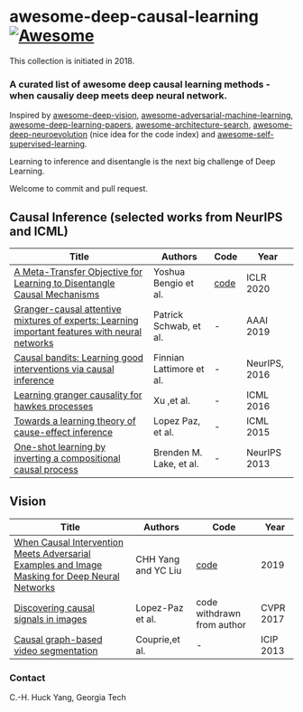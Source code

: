 # awesome-deep-causal-learning[![Awesome](https://awesome.re/badge.svg)](https://awesome.re)


This collection is initiated in 2018.

### A curated list of awesome deep causal learning methods - when causaliy deep meets deep neural network. 

Inspired by [awesome-deep-vision](https://github.com/kjw0612/awesome-deep-vision), [awesome-adversarial-machine-learning](https://github.com/yenchenlin/awesome-adversarial-machine-learning), [awesome-deep-learning-papers](https://github.com/terryum/awesome-deep-learning-papers), [awesome-architecture-search](https://github.com/markdtw/awesome-architecture-search), [awesome-deep-neuroevolution](https://github.com/Alro10/awesome-deep-neuroevolution) (nice idea for the code index) and [awesome-self-supervised-learning](https://github.com/jason718/awesome-self-supervised-learning).

Learning to inference and disentangle is the next big challenge of Deep Learning.

Welcome to commit and pull request.

## Causal Inference (selected works from NeurIPS and ICML)

| Title | Authors | Code | Year |
| ----- | ------- | -------- | ---- |
|[A Meta-Transfer Objective for Learning to Disentangle Causal Mechanisms](https://arxiv.org/abs/1901.10912)|Yoshua Bengio et al.|[code](https://github.com/authors-1901-10912/A-Meta-Transfer-Objective-For-Learning-To-Disentangle-Causal-Mechanisms)|ICLR 2020|
| [Granger-causal attentive mixtures of experts: Learning important features with neural networks](https://wvvw.aaai.org/ojs/index.php/AAAI/article/download/4412/4290)|Patrick Schwab, et al.|-|AAAI 2019|
| [Causal bandits: Learning good interventions via causal inference](http://papers.nips.cc/paper/6195-causal-bandits-learning-good-interventions-via-causal-inference) |Finnian Lattimore et al.| -|NeurIPS, 2016|
|[Learning granger causality for hawkes processes](http://proceedings.mlr.press/v48/xuc16.pdf)| Xu ,et al.|- |ICML 2016|
|[Towards a learning theory of cause-effect inference](http://proceedings.mlr.press/v37/lopez-paz15.pdf)|Lopez Paz, et al.|-|ICML 2015|
| [One-shot learning by inverting a compositional causal process](http://papers.nips.cc/paper/5128-one-shot-learning-by-inverting-a-compositional-causal-process)| Brenden M. Lake, et al. |  - |  NeurIPS 2013 |


## Vision
| Title | Authors | Code | Year |
| ----- | ------- | -------- | ---- |
|[When Causal Intervention Meets Adversarial Examples and Image Masking for Deep Neural Networks](https://ieeexplore.ieee.org/abstract/document/8803554)|CHH Yang and YC Liu|[code](https://github.com/jjaacckkyy63/Causal-Intervention-AE-wAdvImg)|2019|
| [Discovering causal signals in images](http://openaccess.thecvf.com/content_cvpr_2017/html/Lopez-Paz_Discovering_Causal_Signals_CVPR_2017_paper.html)|Lopez-Paz et al.|code withdrawn from author|CVPR 2017|
| [Causal graph-based video segmentation](https://ieeexplore.ieee.org/abstract/document/6738875)|Couprie,et al.|-|ICIP 2013|


### Contact
C.-H. Huck Yang, Georgia Tech
